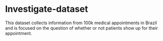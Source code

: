 # Investigate-dataset
This dataset collects information from 100k medical appointments in Brazil and is focused on the question of whether or not patients show up for their appointment.
